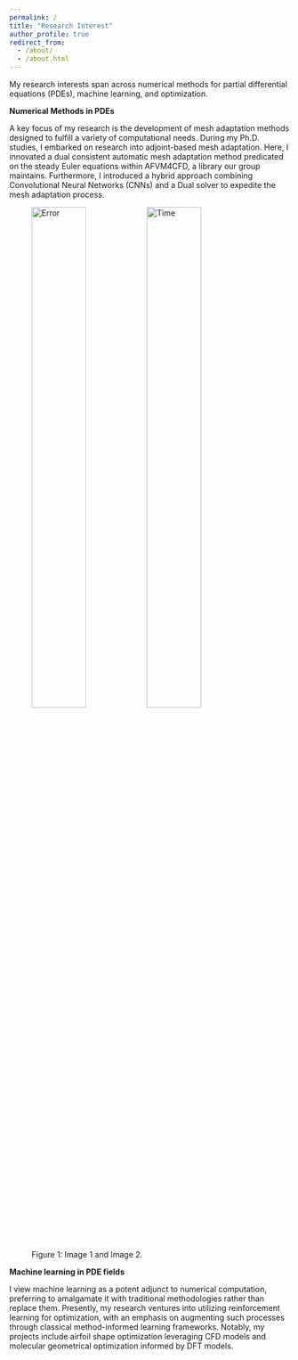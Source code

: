 ```yaml
---
permalink: /
title: "Research Interest"
author_profile: true
redirect_from: 
  - /about/
  - /about.html
---
```


My research interests span across numerical methods for partial differential equations (PDEs), machine learning, and optimization.

**Numerical Methods in PDEs**

A key focus of my research is the development of mesh adaptation methods designed to fulfill a variety of computational needs. During my Ph.D. studies, I embarked on research into adjoint-based mesh adaptation. Here, I innovated a dual consistent automatic mesh adaptation method predicated on the steady Euler equations within AFVM4CFD, a library our group maintains. Furthermore, I introduced a hybrid approach combining Convolutional Neural Networks (CNNs) and a Dual solver to expedite the mesh adaptation process.

<figure>
    <img src="../image/precision.png" alt="Error" style="width:48%;">
    <img src="../image/time4dual.png" alt="Time" style="width:48%;">
    <figcaption>Figure 1: Image 1 and Image 2.</figcaption>
</figure>




**Machine learning in PDE fields**

I view machine learning as a potent adjunct to numerical computation, preferring to amalgamate it with traditional methodologies rather than replace them. Presently, my research ventures into utilizing reinforcement learning for optimization, with an emphasis on augmenting such processes through classical method-informed learning frameworks. Notably, my projects include airfoil shape optimization leveraging CFD models and molecular geometrical optimization informed by DFT models.
